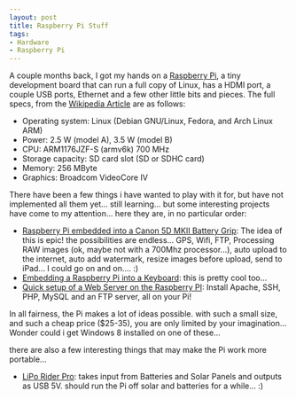 ```yaml
---
layout: post
title: Raspberry Pi Stuff
tags:
- Hardware
- Raspberry Pi
---
```

A couple months back, I got my hands on a [Raspberry Pi][1], a tiny development board that can run a full copy of Linux, has a HDMI port, a couple USB ports, Ethernet and a few other little bits and pieces. The full specs, from the [Wikipedia Article][2] are as follows:


* Operating system:	Linux (Debian GNU/Linux, Fedora, and Arch Linux ARM)
* Power:	2.5 W (model A), 3.5 W (model B)
* CPU:	ARM1176JZF-S (armv6k) 700 MHz
* Storage capacity:	SD card slot (SD or SDHC card)
* Memory:	256 MByte
* Graphics:	Broadcom VideoCore IV

There have been a few things i have wanted to play with it for, but have not implemented all them yet... still learning... but some interesting projects have come to my attention... here they are, in no particular order:

* [Raspberry Pi embedded into a Canon 5D MKII Battery Grip][4]: The idea of this is epic! the possibilities are endless... GPS, Wifi, FTP, Processing RAW images (ok, maybe not with a 700Mhz processor...), auto upload to the internet, auto add watermark, resize images before upload, send to iPad... I could go on and on.... :)
* [Embedding a Raspberry Pi into a Keyboard][5]: this is pretty cool too...
* [Quick setup of a Web Server on the Raspberry PI][6]: Install Apache, SSH, PHP, MySQL and an FTP server, all on your Pi!

In all fairness, the Pi makes a lot of ideas possible. with such a small size, and such a cheap price ($25-35), you are only limited by your imagination... Wonder could i get Windows 8 installed on one of these...

there are also a few interesting things that may make the Pi work more portable...

* [LiPo Rider Pro][3]: takes input from Batteries and Solar Panels and outputs as USB 5V. should run the Pi off solar and batteries for a while... :)



[1]:http://www.raspberrypi.org/
[2]:http://en.wikipedia.org/wiki/Raspberry_Pi
[3]:http://www.seeedstudio.com/depot/lipo-rider-pro-p-992.html?cPath=155
[4]:http://davidhunt.ie/?p=2641
[5]:http://liliputing.com/2012/08/raspberry-pi-mini-pc-crammed-into-a-keyboard.html
[6]:http://www.raspberrypi.org/phpBB3/viewtopic.php?f=26&t=12017&p=129471#p129471
